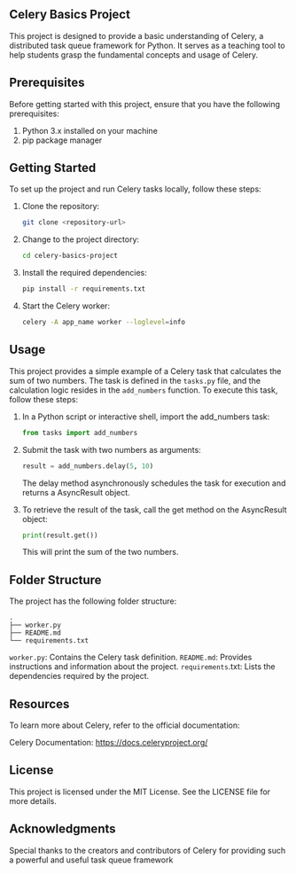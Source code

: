 ## Celery Basics Project

This project is designed to provide a basic understanding of Celery, a distributed task queue framework for Python. It serves as a teaching tool to help students grasp the fundamental concepts and usage of Celery.

## Prerequisites

Before getting started with this project, ensure that you have the following prerequisites:

1. Python 3.x installed on your machine
2. pip package manager

## Getting Started

To set up the project and run Celery tasks locally, follow these steps:

1. Clone the repository:
   ```sh
   git clone <repository-url>
   ```

2. Change to the project directory:
   ```sh
   cd celery-basics-project
   ```

3. Install the required dependencies:
   ```sh
   pip install -r requirements.txt
   ```

4. Start the Celery worker:
   ```sh
   celery -A app_name worker --loglevel=info
   ```

## Usage

This project provides a simple example of a Celery task that calculates the sum of two numbers. The task is defined in the `tasks.py` file, and the calculation logic resides in the `add_numbers` function. To execute this task, follow these steps:

1. In a Python script or interactive shell, import the add_numbers task:
   ```py
   from tasks import add_numbers
   ```

2. Submit the task with two numbers as arguments:
   ```py
   result = add_numbers.delay(5, 10)
   ```
   The delay method asynchronously schedules the task for execution and returns a AsyncResult object.

3. To retrieve the result of the task, call the get method on the AsyncResult object:
   ```py
   print(result.get())
   ```
   This will print the sum of the two numbers.

## Folder Structure

The project has the following folder structure:

```
.
├── worker.py
├── README.md
└── requirements.txt

```

  `worker.py`: Contains the Celery task definition.
  `README.md`: Provides instructions and information about the project.
  `requirements`.txt: Lists the dependencies required by the project.

## Resources

To learn more about Celery, refer to the official documentation:

Celery Documentation: https://docs.celeryproject.org/

## License

This project is licensed under the MIT License. See the LICENSE file for more details.

## Acknowledgments

Special thanks to the creators and contributors of Celery for providing such a powerful and useful task queue framework